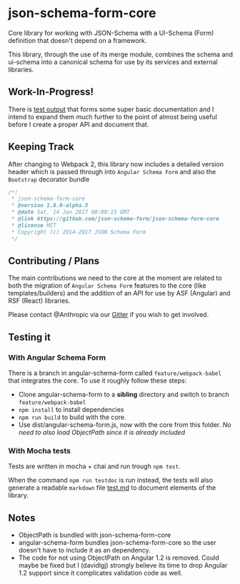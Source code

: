 # json-schema-form-core
Core library for working with JSON-Schema with a UI-Schema (Form) definition that doesn't depend on a framework.

This library, through the use of its merge module, combines the schema and ui-schema
into a canonical schema for use by its services and external libraries.

## Work-In-Progress!
There is [test output](docs/test.md) that forms some super basic documentation
and I intend to expand them much further to the point of almost being
useful before I create a proper API and document that.

## Keeping Track
After changing to Webpack 2, this library now includes a detailed version
header which is passed through into `Angular Schema Form` and also the `Bootstrap` decorator bundle

```javascript
/*!
 * json-schema-form-core
 * @version 1.0.0-alpha.5
 * @date Sat, 14 Jan 2017 08:08:15 GMT
 * @link https://github.com/json-schema-form/json-schema-form-core
 * @license MIT
 * Copyright (c) 2014-2017 JSON Schema Form
 */
```

## Contributing / Plans
The main contributions we need to the core at the moment are related to both the migration
of `Angular Schema Form` features to the core (like templates/builders) and the addition
of an API for use by ASF (Angular) and RSF (React) libraries.

Please contact @Anthropic via our [Gitter](https://gitter.im/json-schema-form/angular-schema-form) if you wish to get involved.

## Testing it

### With Angular Schema Form
There is a branch in angular-schema-form called `feature/webpack-babel` that integrates the core.
To use it roughly follow these steps:

* Clone angular-schema-form to a **sibling** directory and switch to branch `feature/webpack-babel`
* `npm install` to install dependencies
* `npm run build` to build with the core.
* Use dist/angular-schema-form.js, now with the core from this folder. *No need to also load ObjectPath since it is already included*

### With Mocha tests
Tests are written in mocha + chai and run trough `npm test`.

When the command `npm run testdoc` is run instead, the tests will also generate a readable
`markdown` file [test.md](docs/test.md) to document elements of the library.

## Notes
* ObjectPath is bundled with json-schema-form-core
* angular-schema-form bundles json-schema-form-core so the user doesn't have to include it as an dependency.
* The code for not using ObjectPath on Angular 1.2 is removed. Could maybe be fixed but I (davidlgj) strongly believe its time to drop Angular 1.2 support since it complicates validation code as well.
